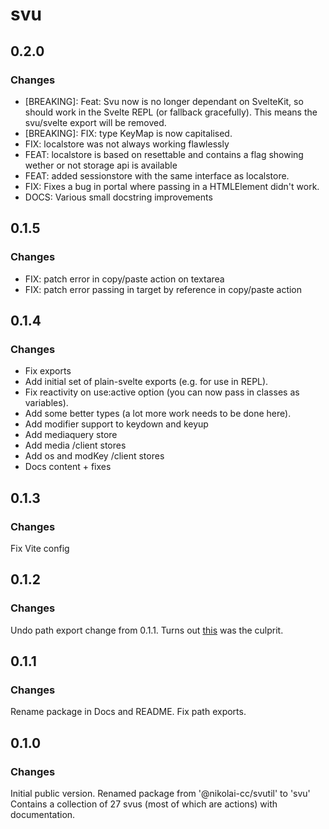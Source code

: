 # svu

## 0.2.0

### Changes

- [BREAKING]: Feat: Svu now is no longer dependant on SvelteKit, so should work in the Svelte REPL (or fallback gracefully). This means the svu/svelte export will be removed.
- [BREAKING]: FIX: type KeyMap is now capitalised.
- FIX: localstore was not always working flawlessly
- FEAT: localstore is based on resettable and contains a flag showing wether or not storage api is available
- FEAT: added sessionstore with the same interface as localstore.
- FIX: Fixes a bug in portal where passing in a HTMLElement didn't work.
- DOCS: Various small docstring improvements

## 0.1.5

### Changes

- FIX: patch error in copy/paste action on textarea
- FIX: patch error passing in target by reference in copy/paste action

## 0.1.4

### Changes

- Fix exports
- Add initial set of plain-svelte exports (e.g. for use in REPL).
- Fix reactivity on use:active option (you can now pass in classes as variables).
- Add some better types (a lot more work needs to be done here).
- Add modifier support to keydown and keyup
- Add mediaquery store
- Add media /client stores
- Add os and modKey /client stores
- Docs content + fixes

## 0.1.3

### Changes

Fix Vite config

## 0.1.2

### Changes

Undo path export change from 0.1.1. Turns out [this](https://github.com/sveltejs/kit/issues/2040) was the culprit.

## 0.1.1

### Changes

Rename package in Docs and README. Fix path exports.

## 0.1.0

### Changes

Initial public version. Renamed package from '@nikolai-cc/svutil' to 'svu' Contains a collection of 27 svus (most of which are actions) with documentation.
